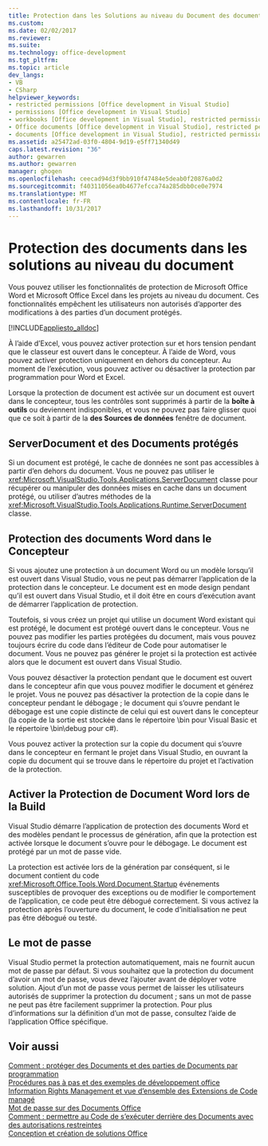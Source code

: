 ```yaml
---
title: Protection dans les Solutions au niveau du Document des documents | Documents Microsoft
ms.custom: 
ms.date: 02/02/2017
ms.reviewer: 
ms.suite: 
ms.technology: office-development
ms.tgt_pltfrm: 
ms.topic: article
dev_langs:
- VB
- CSharp
helpviewer_keywords:
- restricted permissions [Office development in Visual Studio]
- permissions [Office development in Visual Studio]
- workbooks [Office development in Visual Studio], restricted permissions
- Office documents [Office development in Visual Studio], restricted permissions
- documents [Office development in Visual Studio], restricted permissions
ms.assetid: a25472ad-03f0-4804-9d19-e5ff71340d49
caps.latest.revision: "36"
author: gewarren
ms.author: gewarren
manager: ghogen
ms.openlocfilehash: ceecad94d3f9bb910f47484e5deab0f20876a0d2
ms.sourcegitcommit: f40311056ea0b4677efcca74a285dbb0ce0e7974
ms.translationtype: MT
ms.contentlocale: fr-FR
ms.lasthandoff: 10/31/2017
---
```

# <a name="document-protection-in-document-level-solutions"></a>Protection des documents dans les solutions au niveau du document
  Vous pouvez utiliser les fonctionnalités de protection de Microsoft Office Word et Microsoft Office Excel dans les projets au niveau du document. Ces fonctionnalités empêchent les utilisateurs non autorisés d’apporter des modifications à des parties d’un document protégés.  
  
 [!INCLUDE[appliesto_alldoc](../vsto/includes/appliesto-alldoc-md.md)]  
  
 À l’aide d’Excel, vous pouvez activer protection sur et hors tension pendant que le classeur est ouvert dans le concepteur. À l’aide de Word, vous pouvez activer protection uniquement en dehors du concepteur. Au moment de l’exécution, vous pouvez activer ou désactiver la protection par programmation pour Word et Excel.  
  
 Lorsque la protection de document est activée sur un document est ouvert dans le concepteur, tous les contrôles sont supprimés à partir de la **boîte à outils** ou deviennent indisponibles, et vous ne pouvez pas faire glisser quoi que ce soit à partir de la **des Sources de données** fenêtre de document.  
  
## <a name="serverdocument-and-protected-documents"></a>ServerDocument et des Documents protégés  
 Si un document est protégé, le cache de données ne sont pas accessibles à partir d’en dehors du document. Vous ne pouvez pas utiliser le <xref:Microsoft.VisualStudio.Tools.Applications.ServerDocument> classe pour récupérer ou manipuler des données mises en cache dans un document protégé, ou utiliser d’autres méthodes de la <xref:Microsoft.VisualStudio.Tools.Applications.Runtime.ServerDocument> classe.  
  
## <a name="word-document-protection-in-the-designer"></a>Protection des documents Word dans le Concepteur  
 Si vous ajoutez une protection à un document Word ou un modèle lorsqu’il est ouvert dans Visual Studio, vous ne peut pas démarrer l’application de la protection dans le concepteur. Le document est en mode design pendant qu’il est ouvert dans Visual Studio, et il doit être en cours d’exécution avant de démarrer l’application de protection.  
  
 Toutefois, si vous créez un projet qui utilise un document Word existant qui est protégé, le document est protégé ouvert dans le concepteur. Vous ne pouvez pas modifier les parties protégées du document, mais vous pouvez toujours écrire du code dans l’éditeur de Code pour automatiser le document. Vous ne pouvez pas générer le projet si la protection est activée alors que le document est ouvert dans Visual Studio.  
  
 Vous pouvez désactiver la protection pendant que le document est ouvert dans le concepteur afin que vous pouvez modifier le document et générez le projet. Vous ne pouvez pas désactiver la protection de la copie dans le concepteur pendant le débogage ; le document qui s’ouvre pendant le débogage est une copie distincte de celui qui est ouvert dans le concepteur (la copie de la sortie est stockée dans le répertoire \bin pour Visual Basic et le répertoire \bin\debug pour c#).  
  
 Vous pouvez activer la protection sur la copie du document qui s’ouvre dans le concepteur en fermant le projet dans Visual Studio, en ouvrant la copie du document qui se trouve dans le répertoire du projet et l’activation de la protection.  
  
## <a name="enforcing-word-document-protection-on-build"></a>Activer la Protection de Document Word lors de la Build  
 Visual Studio démarre l’application de protection des documents Word et des modèles pendant le processus de génération, afin que la protection est activée lorsque le document s’ouvre pour le débogage. Le document est protégé par un mot de passe vide.  
  
 La protection est activée lors de la génération par conséquent, si le document contient du code <xref:Microsoft.Office.Tools.Word.Document.Startup> événements susceptibles de provoquer des exceptions ou de modifier le comportement de l’application, ce code peut être débogué correctement. Si vous activez la protection après l’ouverture du document, le code d’initialisation ne peut pas être débogué ou testé.  
  
## <a name="setting-the-password"></a>Le mot de passe  
 Visual Studio permet la protection automatiquement, mais ne fournit aucun mot de passe par défaut. Si vous souhaitez que la protection du document d’avoir un mot de passe, vous devez l’ajouter avant de déployer votre solution. Ajout d’un mot de passe vous permet de laisser les utilisateurs autorisés de supprimer la protection du document ; sans un mot de passe ne peut pas être facilement supprimer la protection. Pour plus d’informations sur la définition d’un mot de passe, consultez l’aide de l’application Office spécifique.  
  
## <a name="see-also"></a>Voir aussi  
 [Comment : protéger des Documents et des parties de Documents par programmation](../vsto/how-to-programmatically-protect-documents-and-parts-of-documents.md)   
 [Procédures pas à pas et des exemples de développement office](../vsto/office-development-samples-and-walkthroughs.md)   
 [Information Rights Management et vue d’ensemble des Extensions de Code managé](../vsto/information-rights-management-and-managed-code-extensions-overview.md)   
 [Mot de passe sur des Documents Office](../vsto/password-protection-on-office-documents.md)   
 [Comment : permettre au Code de s’exécuter derrière des Documents avec des autorisations restreintes](../vsto/how-to-permit-code-to-run-behind-documents-with-restricted-permissions.md)   
 [Conception et création de solutions Office](../vsto/designing-and-creating-office-solutions.md)  
  
  